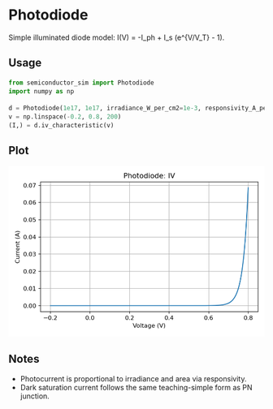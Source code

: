 # Photodiode

Simple illuminated diode model: I(V) = -I_ph + I_s (e^{V/V_T} - 1).

## Usage

```python
from semiconductor_sim import Photodiode
import numpy as np

d = Photodiode(1e17, 1e17, irradiance_W_per_cm2=1e-3, responsivity_A_per_W=0.5)
v = np.linspace(-0.2, 0.8, 200)
(I,) = d.iv_characteristic(v)
```

## Plot

![Photodiode: IV](../images/photodiode_iv.png)

## Notes

- Photocurrent is proportional to irradiance and area via responsivity.
- Dark saturation current follows the same teaching-simple form as PN junction.
